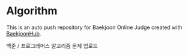 # Algorithm
This is an auto push repository for Baekjoon Online Judge created with [BaekjoonHub](https://github.com/BaekjoonHub/BaekjoonHub).

백준 / 프로그래머스 알고리즘 문제 업로드

